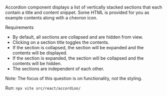 Accordion component displays a list of vertically stacked sections that each contain a title and content snippet. Some HTML is provided for you as example contents along with a chevron icon.

Requirements
* By default, all sections are collapsed and are hidden from view.
* Clicking on a section title toggles the contents.
* If the section is collapsed, the section will be expanded and the contents will be displayed.
* If the section is expanded, the section will be collapsed and the contents will be hidden.
* The sections are independent of each other.

Note: The focus of this question is on functionality, not the styling.

Run: `npx vite src/react/accordion/`



